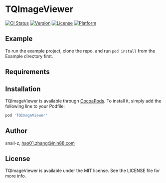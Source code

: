 # TQImageViewer

[![CI Status](http://img.shields.io/travis/snail-z/TQImageViewer.svg?style=flat)](https://travis-ci.org/snail-z/TQImageViewer)
[![Version](https://img.shields.io/cocoapods/v/TQImageViewer.svg?style=flat)](http://cocoapods.org/pods/TQImageViewer)
[![License](https://img.shields.io/cocoapods/l/TQImageViewer.svg?style=flat)](http://cocoapods.org/pods/TQImageViewer)
[![Platform](https://img.shields.io/cocoapods/p/TQImageViewer.svg?style=flat)](http://cocoapods.org/pods/TQImageViewer)

## Example

To run the example project, clone the repo, and run `pod install` from the Example directory first.

## Requirements

## Installation

TQImageViewer is available through [CocoaPods](http://cocoapods.org). To install
it, simply add the following line to your Podfile:

```ruby
pod 'TQImageViewer'
```

## Author

snail-z, hao01.zhang@inin88.com

## License

TQImageViewer is available under the MIT license. See the LICENSE file for more info.
